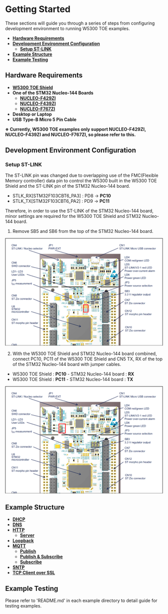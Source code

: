 # Getting Started

These sections will guide you through a series of steps from configuring development environment to running W5300 TOE examples.

- [**Hardware Requirements**](#hardware_requirements)
- [**Development Environment Configuration**](#development_environment_configuration)
    - [**Setup ST-LINK**](#setup_st-link)
- [**Example Structure**](#example_structure)
- [**Example Testing**](#example_testing)



<a name="hardware_requirements"></a>
## Hardware Requirements

- [**W5300 TOE Shield**][link-w5300_toe_shield]
- **One of the STM32 Nucleo-144 Boards**
    - [**NUCLEO-F429ZI**][link-nucleo-f429zi]
    - [**NUCLEO-F439ZI**][link-nucleo-f439zi]
    - [**NUCLEO-F767ZI**][link-nucleo-f767zi]
- **Desktop or Laptop**
- **USB Type-B Micro 5 Pin Cable**

**※ Currently, W5300 TOE examples only support NUCLEO-F429ZI, NUCLEO-F439ZI and NUCLEO-F767ZI, so please refer to this.**



<a name="development_environment_configuration"></a>
## Development Environment Configuration



<a name="setup_st-link"></a>
### Setup ST-LINK

The ST-LINK pin was changed due to overlapping use of the FMC(Flexible Memory controller) data pin to control the W5300 built in the W5300 TOE Shield and the ST-LINK pin of the STM32 Nucleo-144 board.

- STLK_RX[STM32F103CBT6_PA3] : PD8 → **PC10**
- STLK_TX[STM32F103CBT6_PA2] : PD9 → **PC11**

Therefore, in order to use the ST-LINK of the STM32 Nucleo-144 board, minor settings are required for the W5300 TOE Shield and STM32 Nucleo-144 board.

1. Remove SB5 and SB6 from the top of the STM32 Nucleo-144 board.

<p align="center"><img src="https://github.com/Wiznet/W5300-TOE-C/blob/main/Static/images/getting_started/stm32_nucleo-144_board_sb5_sb6.png"></p>

2. With the W5300 TOE Shield and STM32 Nucleo-144 board combined, connect PC10, PC11 of the W5300 TOE Shield and CN5 TX, RX of the top of the STM32 Nucleo-144 board with jumper cables.

- W5300 TOE Shield : **PC10** - STM32 Nucleo-144 board : **RX**
- W5300 TOE Shield : **PC11** - STM32 Nucleo-144 board : **TX**

<p align="center"><img src="https://github.com/Wiznet/W5300-TOE-C/blob/main/Static/images/getting_started/stm32_nucleo-144_board_cn5_tx_rx.png"></p>



<a name="example_structure"></a>
## Example Structure

- [**DHCP**][link-dhcp]
- [**DNS**][link-dns]
- [**HTTP**][link-http]
    - [**Server**][link-http_server]
- [**Loopback**][link-loopback]
- [**MQTT**][link-mqtt]
    - [**Publish**][link-mqtt_publish]
    - [**Publish & Subscribe**][link-mqtt_publish_subscribe]
    - [**Subscribe**][link-mqtt_subscribe]
- [**SNTP**][link-sntp]
- [**TCP Client over SSL**][link-tcp_client_over_ssl]



<a name="example_testing"></a>
## Example Testing

Please refer to 'README.md' in each example directory to detail guide for testing examples.



<!--
Link
-->

[link-w5300_toe_shield]: fill_in_the_blank
[link-nucleo-f429zi]: https://www.st.com/en/evaluation-tools/nucleo-f429zi.html
[link-nucleo-f439zi]: https://www.st.com/en/evaluation-tools/nucleo-f439zi.html
[link-nucleo-f767zi]: https://www.st.com/en/evaluation-tools/nucleo-f767zi.html
[link-dhcp]: https://github.com/Wiznet/W5300-TOE-C/tree/main/Examples/dhcp
[link-dns]: https://github.com/Wiznet/W5300-TOE-C/tree/main/Examples/dns
[link-http]: https://github.com/Wiznet/W5300-TOE-C/tree/main/Examples/http
[link-http_server]: https://github.com/Wiznet/W5300-TOE-C/tree/main/Examples/http/server
[link-loopback]: https://github.com/Wiznet/W5300-TOE-C/tree/main/Examples/loopback
[link-mqtt]: https://github.com/Wiznet/W5300-TOE-C/tree/main/Examples/mqtt
[link-mqtt_publish]: https://github.com/Wiznet/W5300-TOE-C/tree/main/Examples/mqtt/publish
[link-mqtt_publish_subscribe]: https://github.com/Wiznet/W5300-TOE-C/tree/main/Examples/mqtt/publish_subscribe
[link-mqtt_subscribe]: https://github.com/Wiznet/W5300-TOE-C/tree/main/Examples/mqtt/subscribe
[link-sntp]: https://github.com/Wiznet/W5300-TOE-C/tree/main/Examples/sntp
[link-tcp_client_over_ssl]: https://github.com/Wiznet/W5300-TOE-C/tree/main/Examples/tcp_client_over_ssl
